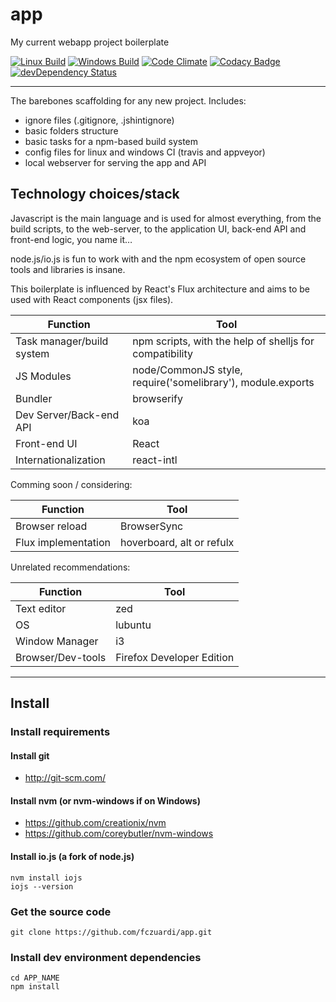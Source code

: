 # app
My current webapp project boilerplate

[![Linux Build](https://travis-ci.org/fczuardi/app.svg)](https://travis-ci.org/fczuardi/app)
[![Windows Build](https://ci.appveyor.com/api/projects/status/knff59625s294m7c?svg=true)](https://ci.appveyor.com/project/fczuardi/app)
[![Code Climate](https://codeclimate.com/github/fczuardi/app/badges/gpa.svg)](https://codeclimate.com/github/fczuardi/app)
[![Codacy Badge](https://www.codacy.com/project/badge/70cbbef2a38a4dac902aa5c34e62ff00)](https://www.codacy.com/public/fabricio/app)
[![devDependency Status](https://david-dm.org/fczuardi/app/dev-status.svg)](https://david-dm.org/fczuardi/app#info=devDependencies)

-----

The barebones scaffolding for any new project. Includes:

- ignore files (.gitignore, .jshintignore)
- basic folders structure
- basic tasks for a npm-based build system
- config files for linux and windows CI (travis and appveyor)
- local webserver for serving the app and API

Technology choices/stack
------------------------

Javascript is the main language and is used for almost everything,
from the build scripts, to the web-server, to the application UI,
back-end API and front-end logic, you name it…

node.js/io.js is fun to work with and the npm ecosystem of open
source tools and libraries is insane.

This boilerplate is influenced by React's Flux architecture
and aims to be used with React components (jsx files).

| Function                  | Tool          |
|---------------------------|---------------|
| Task manager/build system | npm scripts, with the help of shelljs for compatibility|
| JS Modules                | node/CommonJS style, require('somelibrary'), module.exports   |
| Bundler                   | browserify    |
| Dev Server/Back-end API   | koa           |
| Front-end UI              | React         |
| Internationalization      | react-intl    |

Comming soon / considering:

| Function                  | Tool          |
|---------------------------|---------------|
| Browser reload            | BrowserSync   |
| Flux implementation       | hoverboard, alt or refulx |

Unrelated recommendations:

| Function                  | Tool          |
|---------------------------|---------------|
| Text editor               | zed           |
| OS                        | lubuntu       |
| Window Manager            | i3            |
| Browser/Dev-tools         | Firefox Developer Edition |

-----

Install
-------

### Install requirements

#### Install git
 - http://git-scm.com/

#### Install nvm (or nvm-windows if on Windows)

- https://github.com/creationix/nvm
- https://github.com/coreybutler/nvm-windows

#### Install io.js (a fork of node.js)

    nvm install iojs
    iojs --version

### Get the source code

    git clone https://github.com/fczuardi/app.git

### Install dev environment dependencies

    cd APP_NAME
    npm install
